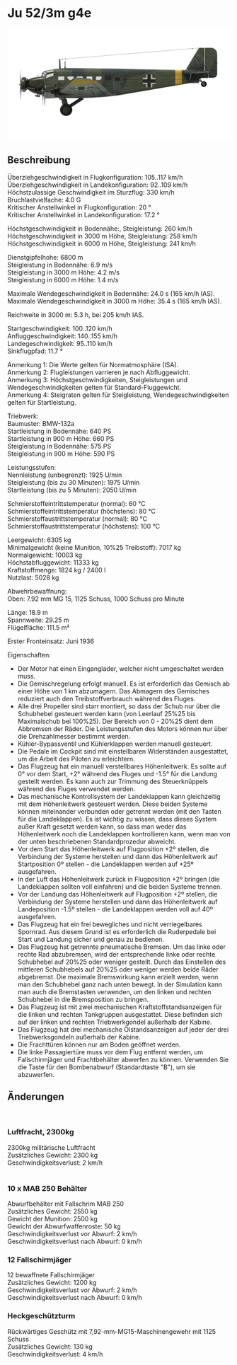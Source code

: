 # Ju 52/3m g4e  
  
![ju523mg4e](../images/ju523mg4e.png)  
  
## Beschreibung  
  
Überziehgeschwindigkeit in Flugkonfiguration: 105..117 km/h  
Überziehgeschwindigkeit in Landekonfiguration: 92..109 km/h  
Höchstzulassige Geschwindigkeit im Sturzflug: 330 km/h  
Bruchlastvielfache: 4.0 G  
Kritischer Anstellwinkel in Flugkonfiguration: 20 °  
Kritischer Anstellwinkel in Landekonfiguration: 17.2 °  
  
Höchstgeschwindigkeit in Bodennähe:, Steigleistung: 260 km/h  
Höchstgeschwindigkeit in 3000 m Höhe, Steigleistung: 258 km/h  
Höchstgeschwindigkeit in 6000 m Höhe, Steigleistung: 241 km/h  
  
Dienstgipfelhohe: 6800 m  
Steigleistung in Bodennähe: 6.9 m/s  
Steigleistung in 3000 m Höhe: 4.2 m/s  
Steigleistung in 6000 m Höhe: 1.4 m/s  
  
Maximale Wendegeschwindigkeit in Bodennähe: 24.0 s (165 km/h IAS).  
Maximale Wendegeschwindigkeit in 3000 m Höhe: 35.4 s (165 km/h IAS).  
  
Reichweite in 3000 m: 5.3 h, bei 205 km/h IAS.  
  
Startgeschwindigkeit: 100..120 km/h  
Anfluggeschwindigkeit: 140..155 km/h  
Landegeschwindigkeit: 95..110 km/h  
Sinkflugpfad: 11.7 °  
  
Anmerkung 1: Die Werte gelten für Normatmosphäre (ISA).  
Anmerkung 2: Flugleistungen varrieren je nach Abfluggewicht.  
Anmerkung 3: Höchstgeschwindigkeiten, Steigleistungen und Wendegeschwindigkeiten gelten für Standard-Fluggewicht.  
Anmerkung 4: Steigraten gelten für Steigleistung, Wendegeschwindigkeiten gelten für Startleistung.  
  
Triebwerk:  
Baumuster: BMW-132a  
Startleistung in Bodennähe: 640 PS  
Startleistung in 900 m Höhe: 660 PS  
Steigleistung in Bodennähe: 575 PS  
Steigleistung in 900 m Höhe: 590 PS  
  
Leistungsstufen:  
Nennleistung (unbegrenzt): 1925 U/min  
Steigleistung (bis zu 30 Minuten): 1975 U/min  
Startleistung (bis zu 5 Minuten): 2050 U/min  
  
Schmierstoffeintrittstemperatur (normal): 60 °C  
Schmierstoffeintrittstemperatur (höchstens): 80 °C  
Schmierstoffaustrittstemperatur (normal): 80 °C  
Schmierstoffaustrittstemperatur (höchstens): 100 °C  
  
Leergewicht: 6305 kg  
Minimalgewicht (keine Munition, 10%25 Treibstoff): 7017 kg  
Normalgewicht: 10003 kg  
Höchstabfluggewicht: 11333 kg  
Kraftstoffmenge: 1824 kg / 2400 l  
Nutzlast: 5028 kg  
  
Abwehrbewaffnung:  
Oben: 7.92 mm MG 15, 1125 Schuss, 1000 Schuss pro Minute  
  
Länge: 18.9 m  
Spannweite: 29.25 m  
Flügelfläche: 111.5 m²  
  
Erster Fronteinsatz: Juni 1936  
  
Eigenschaften:  
- Der Motor hat einen Einganglader, welcher nicht umgeschaltet werden muss.  
- Die Gemischregelung erfolgt manuell. Es ist erforderlich das Gemisch ab einer Höhe von 1 km abzumagern. Das Abmagern des Gemisches reduziert auch den Treibstoffverbrauch während des Fluges.  
- Alle drei Propeller sind starr montiert, so dass der Schub nur über die Schubhebel gesteuert werden kann (von Leerlauf 25%25 bis Maximalschub bei 100%25). Der Bereich von 0 - 20%25 dient dem Abbremsen der Räder. Die Leistungsstufen des Motors können nur über die Drehzahlmesser bestimmt werden.  
- Kühler-Bypassventil und Kühlerklappen werden manuell gesteuert.  
- Die Pedale im Cockpit sind mit einstellbaren Widerständen ausgestattet, um die Arbeit des Piloten zu erleichtern.  
- Das Flugzeug hat ein manuell verstellbares Höhenleitwerk. Es sollte auf 0° vor dem Start, +2° während des Fluges und -1.5° für die Landung gestellt werden. Es kann auch zur Trimmung des Steuerknüppels während des Fluges verwendet werden.  
- Das mechanische Kontrollsystem der Landeklappen kann gleichzeitig mit dem Höhenleitwerk gesteuert werden. Diese beiden Systeme können miteinander verbunden oder getrennt werden (mit den Tasten für die Landeklappen). Es ist wichtig zu wissen, dass dieses System außer Kraft gesetzt werden kann, so dass man weder das Höhenleitwerk noch die Landeklappen kontrollieren kann, wenn man von der unten beschriebenen Standardprozedur abweicht.  
- Vor dem Start das Höhenleitwerk auf Flugposition +2º stellen, die Verbindung der Systeme herstellen und dann das Höhenleitwerk auf Startposition 0º stellen - die Landeklappen werden auf +25º ausgefahren.   
- In der Luft das Höhenleitwerk zurück in Flugposition +2º bringen (die Landeklappen sollten voll einfahren) und die beiden Systeme trennen.  
- Vor der Landung das Höhenleitwerk auf Flugposition +2º stellen, die Verbindung der Systeme herstellen und dann das Höhenleitwerk auf Landeposition -1.5º stellen - die Landeklappen werden voll auf 40º ausgefahren.  
- Das Flugzeug hat ein frei bewegliches und nicht verriegelbares Spornrad. Aus diesem Grund ist es erforderlich die Ruderpedale bei Start und Landung sicher und genau zu bedienen.  
- Das Flugzeug hat getrennte pneumatische Bremsen. Um das linke oder rechte Rad abzubremsen, wird der entsprechende linke oder rechte Schubhebel auf 20%25 oder weniger gestellt. Durch das Einstellen des mittleren Schubhebels auf 20%25 oder weniger werden beide Räder abgebremst. Die maximale Bremswirkung kann erzielt werden, wenn man den Schubhebel ganz nach unten bewegt. In der Simulation kann man auch die Bremstasten verwenden, um den linken und rechten Schubhebel in die Bremsposition zu bringen.  
- Das Flugzeug ist mit zwei mechanischen Kraftstoffstandsanzeigen für die linken und rechten Tankgruppen ausgestattet. Diese befinden sich auf der linken und rechten Triebwerkgondel außerhalb der Kabine.  
- Das Flugzeug hat drei mechanische Ölstandsanzeigen auf jeder der drei Triebwerksgondeln außerhalb der Kabine.  
- Die Frachttüren können nur am Boden geöffnet werden.  
- Die linke Passagiertüre muss vor dem Flug entfernt werden, um Fallschirmjäger und Frachtbehälter abwerfen zu können. Verwenden Sie die Taste für den Bombenabwurf (Standardtaste "B"), um sie abzuwerfen.  
  
## Änderungen  
  ﻿
  
### Luftfracht, 2300kg  
  
2300kg militärische Luftfracht  
Zusätzliches Gewicht: 2300 kg  
Geschwindigkeitsverlust: 2 km/h  
  ﻿
  
### 10 x MAB 250 Behälter  
  
Abwurfbehälter mit Fallschrim MAB 250  
Zusätzliches Gewicht: 2550 kg  
Gewicht der Munition: 2500 kg  
Gewicht der Abwurfwaffenroste: 50 kg  
Geschwindigkeitsverlust vor Abwurf: 2 km/h  
Geschwindigkeitsverlust nach Abwurf: 0 km/h  ﻿
  
### 12 Fallschirmjäger  
  
12 bewaffnete Fallschirmjäger  
Zusätzliches Gewicht: 1200 kg  
Geschwindigkeitsverlust vor Abwurf: 2 km/h  
Geschwindigkeitsverlust nach Abwurf: 0 km/h  ﻿
  
### Heckgeschützturm  
  
Rückwärtiges Geschütz mit 7,92-mm-MG15-Maschinengewehr mit 1125 Schuss  
Zusätzliches Gewicht: 130 kg  
Geschwindigkeitsverlust: 4 km/h  